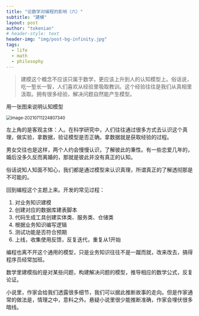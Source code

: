 ```yaml
---
title: "论数学对编程的影响（六）"
subtitle: "建模"
layout: post
author: "tokenian"
# header-style: text
header-img: "img/post-bg-infinity.jpg"
tags:
  - life
  - math
  - philosophy
---
```


> 建模这个概念不应该只属于数学，更应该上升到人的认知模型上。俗话说，吃一堑长一智，人们喜欢从经验里吸取教训。这个经验往往是我们从真相里汲取。拥有很多经验，解决问题自然能产生模型。

用一张图来说明认知模型

<img src="https://gitee.com/tokenian/images-bed/raw/master/img/image-20210711224807340.png" alt="image-20210711224807340" style="zoom:80%;" />

左上角的是客观主体：人。在科学研究中，人们往往通过很多方式去认识这个真理，做实验，拿数据，验证模型是否正确。拿数据就是获取经验的过程。

男女交往也是这样，两个人约会慢慢认识，了解彼此的秉性。有一些恋爱几年的，婚后没多久反而离婚的，那就是彼此并没有真正的认知。

俗话说知人知面不知心，我们都是通过模型来认识真理，所谓真正的了解透彻那是不可能的。

回到编程这个主题上来。开发的常见过程：

1. 对业务知识建模
2. 创建对应的数据库建表脚本
3. 代码生成工具创建实体类、服务类、仓储类
4. 根据业务知识编写逻辑
5. 测试功能是否符合预期
6. 上线，收集使用反馈，反复迭代，重复从1开始

编程也离不开这个通用的模型，只是业务知识往往不是一蹴而就，改来改去，搞得程序员经常加班。

数学里建模指的是对某些问题，构建解决问题的模型，推导相应的数学公式，反复论证。

小说里，作家会给我们透露很多细节，我们可以据此推断故事的走向。但是作家通常的做法是，情理之中，意料之外。悬疑小说里很少能推断准确，作家会埋伏很多暗线。
